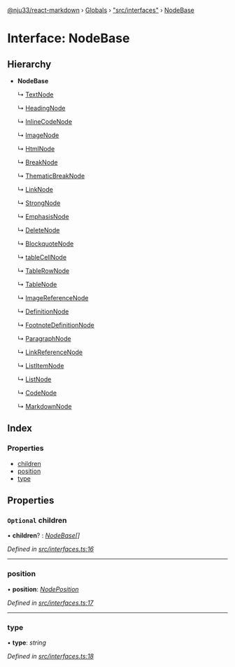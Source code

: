 [@nju33/react-markdown](../README.md) › [Globals](../globals.md) › ["src/interfaces"](../modules/_src_interfaces_.md) › [NodeBase](_src_interfaces_.nodebase.md)

# Interface: NodeBase

## Hierarchy

* **NodeBase**

  ↳ [TextNode](_src_interfaces_.textnode.md)

  ↳ [HeadingNode](_src_interfaces_.headingnode.md)

  ↳ [InlineCodeNode](_src_interfaces_.inlinecodenode.md)

  ↳ [ImageNode](_src_interfaces_.imagenode.md)

  ↳ [HtmlNode](_src_interfaces_.htmlnode.md)

  ↳ [BreakNode](_src_interfaces_.breaknode.md)

  ↳ [ThematicBreakNode](_src_interfaces_.thematicbreaknode.md)

  ↳ [LinkNode](_src_interfaces_.linknode.md)

  ↳ [StrongNode](_src_interfaces_.strongnode.md)

  ↳ [EmphasisNode](_src_interfaces_.emphasisnode.md)

  ↳ [DeleteNode](_src_interfaces_.deletenode.md)

  ↳ [BlockquoteNode](_src_interfaces_.blockquotenode.md)

  ↳ [tableCellNode](_src_interfaces_.tablecellnode.md)

  ↳ [TableRowNode](_src_interfaces_.tablerownode.md)

  ↳ [TableNode](_src_interfaces_.tablenode.md)

  ↳ [ImageReferenceNode](_src_interfaces_.imagereferencenode.md)

  ↳ [DefinitionNode](_src_interfaces_.definitionnode.md)

  ↳ [FootnoteDefinitionNode](_src_interfaces_.footnotedefinitionnode.md)

  ↳ [ParagraphNode](_src_interfaces_.paragraphnode.md)

  ↳ [LinkReferenceNode](_src_interfaces_.linkreferencenode.md)

  ↳ [ListItemNode](_src_interfaces_.listitemnode.md)

  ↳ [ListNode](_src_interfaces_.listnode.md)

  ↳ [CodeNode](_src_interfaces_.codenode.md)

  ↳ [MarkdownNode](_src_interfaces_.markdownnode.md)

## Index

### Properties

* [children](_src_interfaces_.nodebase.md#optional-children)
* [position](_src_interfaces_.nodebase.md#position)
* [type](_src_interfaces_.nodebase.md#type)

## Properties

### `Optional` children

• **children**? : *[NodeBase](_src_interfaces_.nodebase.md)[]*

*Defined in [src/interfaces.ts:16](https://github.com/nju33/react-markdown/blob/3861cd2/src/interfaces.ts#L16)*

___

###  position

• **position**: *[NodePosition](_src_interfaces_.nodeposition.md)*

*Defined in [src/interfaces.ts:17](https://github.com/nju33/react-markdown/blob/3861cd2/src/interfaces.ts#L17)*

___

###  type

• **type**: *string*

*Defined in [src/interfaces.ts:18](https://github.com/nju33/react-markdown/blob/3861cd2/src/interfaces.ts#L18)*
